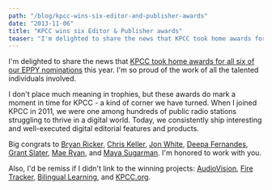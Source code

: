 ```yaml
---
path: "/blog/kpcc-wins-six-editor-and-publisher-awards"
date: "2013-11-06"
title: "KPCC wins six Editor & Publisher awards"
teaser: "I'm delighted to share the news that KPCC took home awards for all six of our EPPY nominations, a milestone achievement for the digital editorial and product teams at the station."
---
```


I'm delighted to share the news that [KPCC took home awards for all six of our EPPY nominations](http://www.scpr.org/news/2013/10/30/40106/kpcc-takes-home-6-eppy-awards/) this year. I'm so proud of the work of all the talented individuals involved.

I don't place much meaning in trophies, but these awards do mark a moment in time for KPCC - a kind of corner we have turned. When I joined KPCC in 2011, we were one among hundreds of public radio stations struggling to thrive in a digital world. Today, we consistently ship interesting and well-executed digital editorial features and products.

Big congrats to [Bryan Ricker](http://bryanricker.com/), [Chris Keller](http://blog.chrislkeller.com/), [Jon White](http://jonwhitestudio.com/), [Deepa Fernandes](https://twitter.com/deepaKPCC), [Grant Slater](http://grant-slater.com/), [Mae Ryan](http://www.maeryan.com/), and [Maya Sugarman](http://www.mayasugarman.com/). I'm honored to work with you.

Also, I'd be remiss if I didn't link to the winning projects: [AudioVision](http://audiovision.scpr.org/), [Fire Tracker](http://projects.scpr.org/firetracker/), [Bilingual Learning](http://projects.scpr.org/bilinguallearning/), and [KPCC.org](http://scpr.org/).
